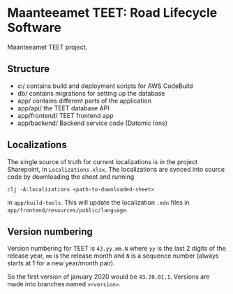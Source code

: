# Maanteeamet TEET: Road Lifecycle Software

Maanteeamet TEET project.

## Structure

* ci/  contains build and deployment scripts for AWS CodeBuild
* db/  contains migrations for setting up the database
* app/ contains different parts of the application
* app/api/ the TEET database API
* app/frontend/ TEET frontend app
* app/backend/  Backend service code (Datomic Ions)

## Localizations

The single source of truth for current localizations is in the project
Sharepoint, in `Localizations.xlsx`. The localizations are synced into
source code by downloading the sheet and running

``` shell
clj -A:localizations <path-to-downloaded-sheet>
```

in `app/build-tools`. This will update the localization `.edn` files in
`app/frontend/resources/public/language`.

## Version numbering

Version numbering for TEET is `43.yy.mm.N` where
`yy` is the last 2 digits of the release year,
`mm` is the release month and
`N` is a sequence number (always starts at 1 for a new year/month pair).

So the first version of january 2020 would be `43.20.01.1`.
Versions are made into branches named `v<version>`.
